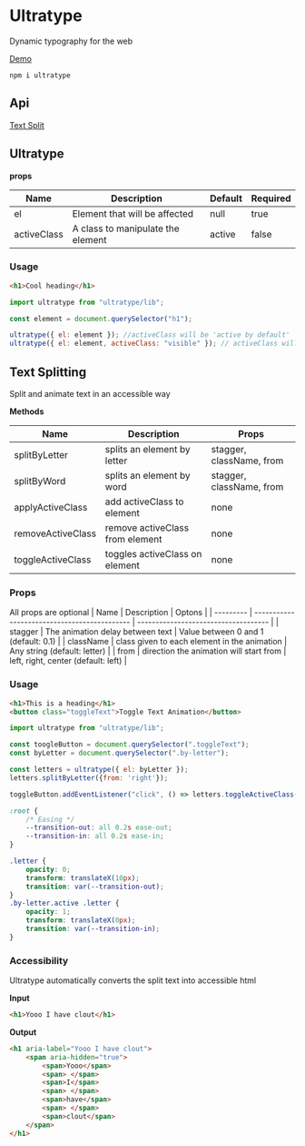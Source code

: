 # Ultratype

Dynamic typography for the web

[Demo](https://ultratype.netlify.app/)

`npm i ultratype`

## Api

[Text Split](https://github.com/frzrbox/ultratype#text-splitting)

## Ultratype

**props**

<!-- prettier-ignore -->
| Name        | Description                       | Default | Required |
| ----------- | --------------------------------- | ------- | -------- |
| el          | Element that will be affected     | null    | true     |
| activeClass | A class to manipulate the element | active  | false    |

### Usage

```html
<h1>Cool heading</h1>
```

```js
import ultratype from "ultratype/lib";

const element = document.querySelector("h1");

ultratype({ el: element }); //activeClass will be 'active by default'
ultratype({ el: element, activeClass: "visible" }); // activeClass will be 'visible'
```

## Text Splitting

Split and animate text in an accessible way

**Methods**

<!-- prettier-ignore -->
| Name              | Description                     | Props                    |
| ----------------- | ------------------------------- | ------------------------ |
| splitByLetter     | splits an element by letter     | stagger, className, from |
| splitByWord       | splits an element by word       | stagger, className, from |
| applyActiveClass  | add activeClass to element      | none                     |
| removeActiveClass | remove activeClass from element | none                     |
| toggleActiveClass | toggles activeClass on element  | none                     |

### Props
All props are optional
| Name      | Description                                  | Optons                               |
| --------- | -------------------------------------------- | ------------------------------------ |
| stagger   | The animation delay between text             | Value between 0 and 1 (default: 0.1) |
| className | class given to each element in the animation | Any string (default: letter)         |
| from      | direction the animation will start from      | left, right, center (default: left)  |


### Usage

```html
<h1>This is a heading</h1>
<button class="toggleText">Toggle Text Animation</button>
```

```js
import ultratype from "ultratype/lib";

const toogleButton = document.querySelector(".toggleText");
const byLetter = document.querySelector(".by-letter");

const letters = ultratype({ el: byLetter });
letters.splitByLetter({from: 'right'});

toggleButton.addEventListener("click", () => letters.toggleActiveClass());
```

```css
:root {
	/* Easing */
	--transition-out: all 0.2s ease-out;
	--transition-in: all 0.2s ease-in;
}

.letter {
	opacity: 0;
	transform: translateX(10px);
	transition: var(--transition-out);
}
.by-letter.active .letter {
	opacity: 1;
	transform: translateX(0px);
	transition: var(--transition-in);
}
```

### Accessibility

Ultratype automatically converts the split text into accessible html

**Input**

```html
<h1>Yooo I have clout</h1>
```

**Output**

```html
<h1 aria-label="Yooo I have clout">
	<span aria-hidden="true">
		<span>Yooo</span>
		<span> </span>
		<span>I</span>
		<span> </span>
		<span>have</span>
		<span> </span>
		<span>clout</span>
	</span>
</h1>
```
